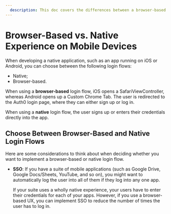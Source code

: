 ```yaml
---
  description: This doc covers the differences between a browser-based vs. native experience when implementing Auth0 on a mobile device.
---
```


# Browser-Based vs. Native Experience on Mobile Devices

When developing a native application, such as an app running on iOS or Android, you can choose between the following login flows:

* Native;
* Browser-based.

When using a **browser-based** login flow, iOS opens a SafariViewController, whereas Android opens up a Custom Chrome Tab. The user is redirected to the Auth0 login page, where they can either sign up or log in.

When using a **native** login flow, the user signs up or enters their credentials directly into the app.

## Choose Between Browser-Based and Native Login Flows

Here are some considerations to think about when deciding whether you want to implement a browser-based or native login flow.

* **SSO**: If you have a suite of mobile applications (such as Google Drive, Google Docs/Sheets, YouTube, and so on), you might want to automatically log the user into all of them if they log into any one app.

  If your suite uses a wholly native experience, your users have to enter their credentials for each of your apps. However, if you use a browser-based UX, you can implement SSO to reduce the number of times the user has to log in.
